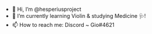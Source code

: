 - 👋 Hi, I’m @hesperiusproject
- 🌱 I’m currently learning Violin & studying Medicine 🩺!
- 📫 How to reach me: Discord ~ Gio#4621

<!---
hesperiusproject/hesperiusproject is a ✨ special ✨ repository because its `README.md` (this file) appears on your GitHub profile.
You can click the Preview link to take a look at your changes.
--->

